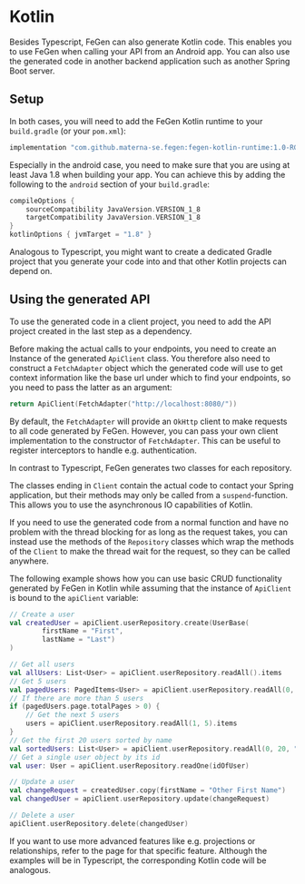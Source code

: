 # Kotlin

Besides Typescript, FeGen can also generate Kotlin code.
This enables you to use FeGen when calling your API from an Android app.
You can also use the generated code in another backend application such as another Spring Boot server.

## Setup

In both cases, you will need to add the FeGen Kotlin runtime to your `build.gradle` (or your `pom.xml`):

```groovy
implementation "com.github.materna-se.fegen:fegen-kotlin-runtime:1.0-RC9"
```

Especially in the android case, you need to make sure that you are using at least Java 1.8 when building your app.
You can achieve this by adding the following to the `android` section of your `build.gradle`:

```groovy
compileOptions {
    sourceCompatibility JavaVersion.VERSION_1_8
    targetCompatibility JavaVersion.VERSION_1_8
}
kotlinOptions { jvmTarget = "1.8" }
```

Analogous to Typescript, you might want to create a dedicated Gradle project that you generate your code into and that other Kotlin projects can depend on.

## Using the generated API

To use the generated code in a client project, you need to add the API project created in the last step as a dependency.

Before making the actual calls to your endpoints, you need to create an Instance of the generated `ApiClient` class.
You therefore also need to construct a `FetchAdapter` object which the generated code will use to get context information like the base url under which to find your endpoints, so you need to pass the latter as an argument:

```kotlin
return ApiClient(FetchAdapter("http://localhost:8080/"))
```

By default, the `FetchAdapter` will provide an `OkHttp` client to make requests to all code generated by FeGen.
However, you can pass your own client implementation to the constructor of `FetchAdapter`.
This can be useful to register interceptors to handle e.g. authentication.

In contrast to Typescript, FeGen generates two classes for each repository.

The classes ending in `Client` contain the actual code to contact your Spring application, but their methods may only be called from a `suspend`-function.
This allows you to use the asynchronous IO capabilities of Kotlin.

If you need to use the generated code from a normal function and have no problem with the thread blocking for as long as the request takes, you can instead use the methods of the `Repository` classes which wrap the methods of the `Client` to make the thread wait for the request, so they can be called anywhere.

The following example shows how you can use basic CRUD functionality generated by FeGen in Kotlin while assuming that the instance of `ApiClient` is bound to the `apiClient` variable:

```kotlin
// Create a user
val createdUser = apiClient.userRepository.create(UserBase(
        firstName = "First",
        lastName = "Last")
)

// Get all users
val allUsers: List<User> = apiClient.userRepository.readAll().items
// Get 5 users
val pagedUsers: PagedItems<User> = apiClient.userRepository.readAll(0, 5)
// If there are more than 5 users
if (pagedUsers.page.totalPages > 0) {
    // Get the next 5 users
    users = apiClient.userRepository.readAll(1, 5).items
}
// Get the first 20 users sorted by name
val sortedUsers: List<User> = apiClient.userRepository.readAll(0, 20, "lastName,ASC")
// Get a single user object by its id
val user: User = apiClient.userRepository.readOne(idOfUser)

// Update a user
val changeRequest = createdUser.copy(firstName = "Other First Name")
val changedUser = apiClient.userRepository.update(changeRequest)

// Delete a user
apiClient.userRepository.delete(changedUser)
```

If you want to use more advanced features like e.g. projections or relationships, refer to the page for that specific feature.
Although the examples will be in Typescript, the corresponding Kotlin code will be analogous.
